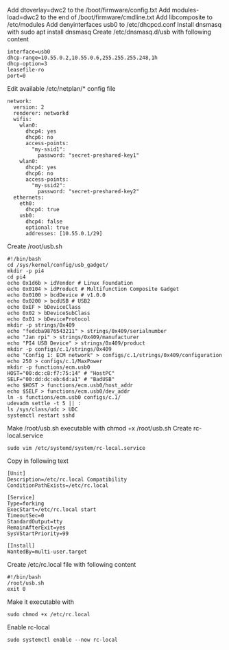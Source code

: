 Add dtoverlay=dwc2 to the /boot/firmware/config.txt
Add modules-load=dwc2 to the end of /boot/firmware/cmdline.txt
Add libcomposite to /etc/modules
Add denyinterfaces usb0 to /etc/dhcpcd.conf
Install dnsmasq with sudo apt install dnsmasq
Create /etc/dnsmasq.d/usb with following content
```
interface=usb0
dhcp-range=10.55.0.2,10.55.0.6,255.255.255.248,1h
dhcp-option=3
leasefile-ro
port=0
```
Edit available /etc/netplan/* config file
```
network:
  version: 2
  renderer: networkd
  wifis:
    wlan0:
      dhcp4: yes
      dhcp6: no
      access-points:
        "my-ssid1":
          password: "secret-preshared-key1"
    wlan0:
      dhcp4: yes
      dhcp6: no
      access-points:
        "my-ssid2":
          password: "secret-preshared-key2"
  ethernets:
    eth0:
      dhcp4: true
    usb0:
      dhcp4: false
      optional: true
      addresses: [10.55.0.1/29]
```
Create /root/usb.sh
```shell
#!/bin/bash
cd /sys/kernel/config/usb_gadget/
mkdir -p pi4
cd pi4
echo 0x1d6b > idVendor # Linux Foundation
echo 0x0104 > idProduct # Multifunction Composite Gadget
echo 0x0100 > bcdDevice # v1.0.0
echo 0x0200 > bcdUSB # USB2
echo 0xEF > bDeviceClass
echo 0x02 > bDeviceSubClass
echo 0x01 > bDeviceProtocol
mkdir -p strings/0x409
echo "fedcba9876543211" > strings/0x409/serialnumber
echo "Jan rpi" > strings/0x409/manufacturer
echo "PI4 USB Device" > strings/0x409/product
mkdir -p configs/c.1/strings/0x409
echo "Config 1: ECM network" > configs/c.1/strings/0x409/configuration
echo 250 > configs/c.1/MaxPower
mkdir -p functions/ecm.usb0
HOST="00:dc:c8:f7:75:14" # "HostPC"
SELF="00:dd:dc:eb:6d:a1" # "BadUSB"
echo $HOST > functions/ecm.usb0/host_addr
echo $SELF > functions/ecm.usb0/dev_addr
ln -s functions/ecm.usb0 configs/c.1/
udevadm settle -t 5 || :
ls /sys/class/udc > UDC
systemctl restart sshd
```
Make /root/usb.sh executable with chmod +x /root/usb.sh
Create rc-local.service
```
sudo vim /etc/systemd/system/rc-local.service
```
Copy in following text
```
[Unit]
Description=/etc/rc.local Compatibility
ConditionPathExists=/etc/rc.local

[Service]
Type=forking
ExecStart=/etc/rc.local start
TimeoutSec=0
StandardOutput=tty
RemainAfterExit=yes
SysVStartPriority=99

[Install]
WantedBy=multi-user.target
```
Create /etc/rc.local file with following content
```
#!/bin/bash
/root/usb.sh
exit 0
```
Make it executable with 
```
sudo chmod +x /etc/rc.local
```
Enable rc-local
```shell
sudo systemctl enable --now rc-local
```
